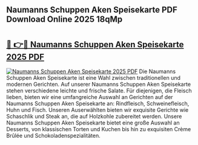 ## Naumanns Schuppen Aken Speisekarte PDF Download Online 2025 18qMp

# <h2><a href="http://gcdhwx.nevu.top/?p=Naumanns+Schuppen+Aken+Speisekarte">🔗 👉🔴 Naumanns Schuppen Aken Speisekarte 2025 PDF</a></h2>

[![Naumanns Schuppen Aken Speisekarte 2025 PDF](https://i.imgur.com/dBaPXMq.png)](http://gcdhwx.nevu.top/?p=Naumanns+Schuppen+Aken+Speisekarte)
Die Naumanns Schuppen Aken Speisekarte ist eine Wahl zwischen traditionellen und modernen Gerichten. Auf unserer Naumanns Schuppen Aken Speisekarte stehen verschiedene leichte und frische Salate. Für diejenigen, die Fleisch lieben, bieten wir eine umfangreiche Auswahl an Gerichten auf der Naumanns Schuppen Aken Speisekarte an: Rindfleisch, Schweinefleisch, Huhn und Fisch. Unseren Auserwählten bieten wir exquisite Gerichte wie Schaschlik und Steak an, die auf Holzkohle zubereitet werden. Unsere Naumanns Schuppen Aken Speisekarte bietet eine große Auswahl an Desserts, von klassischen Torten und Kuchen bis hin zu exquisiten Crème Brûlée und Schokoladenspezialitäten.
